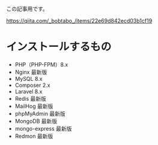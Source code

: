 この記事用です。

https://qiita.com/_bobtabo_/items/22e69d842ecd03b1cf19


# インストールするもの
* PHP（PHP-FPM）8.x
* Nginx 最新版
* MySQL 8.x
* Composer 2.x
* Laravel 8.x
* Redis 最新版
* MailHog 最新版
* phpMyAdmin 最新版
* MongoDB 最新版
* mongo-express 最新版
* Redmon 最新版
